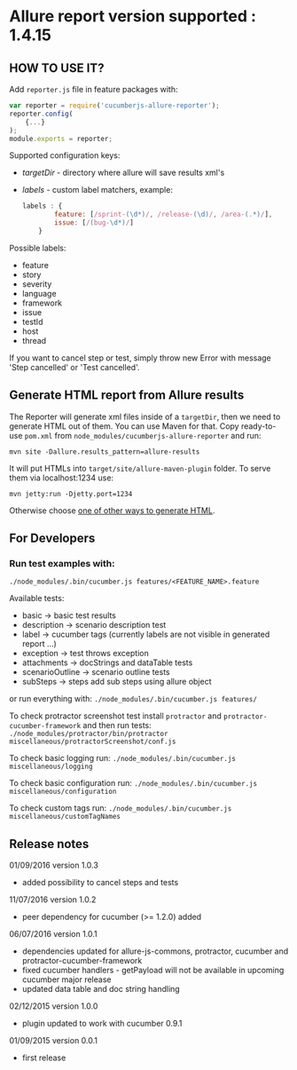 # Allure report version supported : 1.4.15

## HOW TO USE IT?

Add `reporter.js` file in feature packages with:

```js
var reporter = require('cucumberjs-allure-reporter');
reporter.config(
    {...}
);
module.exports = reporter;
```

Supported configuration keys:
* *targetDir* - directory where allure will save results xml's
* *labels* - custom label matchers, example:

    ```js
    labels : {
            feature: [/sprint-(\d*)/, /release-(\d)/, /area-(.*)/],
            issue: [/(bug-\d*)/]
        }
    ```
   
Possible labels:
* feature
* story
* severity
* language
* framework
* issue
* testId
* host
* thread    

If you want to cancel step or test, simply throw new Error with message 'Step cancelled' or 'Test cancelled'.
    
## Generate HTML report from Allure results

The Reporter will generate xml files inside of a `targetDir`, then we need to generate HTML out of them. You can
use Maven for that. Copy ready-to-use `pom.xml` from `node_modules/cucumberjs-allure-reporter` and run:

```mvn site -Dallure.results_pattern=allure-results```

It will put HTMLs into `target/site/allure-maven-plugin` folder. To serve them via localhost:1234 use:

```mvn jetty:run -Djetty.port=1234```


Otherwise choose [one of other ways to generate HTML](https://github.com/allure-framework/allure-core/wiki#generating-a-report).

## For Developers 
### Run test examples with:
```./node_modules/.bin/cucumber.js features/<FEATURE_NAME>.feature```
   
   Available tests:
   * basic -> basic test results
   * description -> scenario description test
   * label -> cucumber tags (currently labels are not visible in generated report ...)
   * exception -> test throws exception
   * attachments -> docStrings and dataTable tests
   * scenarioOutline -> scenario outline tests
   * subSteps -> steps add sub steps using allure object
   
or run everything with:
   ```./node_modules/.bin/cucumber.js features/```   
   

To check protractor screenshot test install `protractor` and `protractor-cucumber-framework` and then run tests:
```./node_modules/protractor/bin/protractor miscellaneous/protractorScreenshot/conf.js```

To check basic logging run:
```./node_modules/.bin/cucumber.js miscellaneous/logging```

To check basic configuration run:
```./node_modules/.bin/cucumber.js miscellaneous/configuration```

To check custom tags run:
```./node_modules/.bin/cucumber.js miscellaneous/customTagNames```

## Release notes

01/09/2016 version 1.0.3
* added possibility to cancel steps and tests

11/07/2016 version 1.0.2
* peer dependency for cucumber (>= 1.2.0) added

06/07/2016 version 1.0.1
* dependencies updated for allure-js-commons, protractor, cucumber and protractor-cucumber-framework
* fixed cucumber handlers - getPayload will not be available in upcoming cucumber major release
* updated data table and doc string handling

02/12/2015 version 1.0.0
* plugin updated to work with cucumber 0.9.1

01/09/2015 version 0.0.1
* first release
